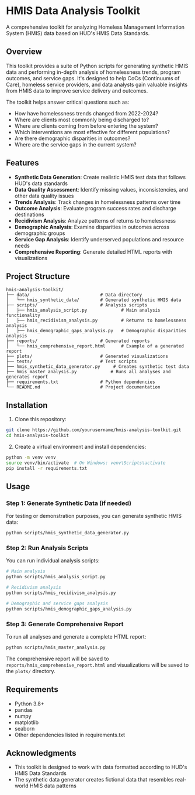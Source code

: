 # HMIS Data Analysis Toolkit

A comprehensive toolkit for analyzing Homeless Management Information System (HMIS) data based on HUD's HMIS Data Standards.

## Overview

This toolkit provides a suite of Python scripts for generating synthetic HMIS data and performing in-depth analysis of homelessness trends, program outcomes, and service gaps. It's designed to help CoCs (Continuums of Care), homeless service providers, and data analysts gain valuable insights from HMIS data to improve service delivery and outcomes.

The toolkit helps answer critical questions such as:
- How have homelessness trends changed from 2022-2024?
- Where are clients most commonly being discharged to?
- Where are clients coming from before entering the system?
- Which interventions are most effective for different populations?
- Are there demographic disparities in outcomes?
- Where are the service gaps in the current system?

## Features

- **Synthetic Data Generation**: Create realistic HMIS test data that follows HUD's data standards
- **Data Quality Assessment**: Identify missing values, inconsistencies, and other data quality issues
- **Trends Analysis**: Track changes in homelessness patterns over time
- **Outcome Analysis**: Evaluate program success rates and discharge destinations
- **Recidivism Analysis**: Analyze patterns of returns to homelessness
- **Demographic Analysis**: Examine disparities in outcomes across demographic groups
- **Service Gap Analysis**: Identify underserved populations and resource needs
- **Comprehensive Reporting**: Generate detailed HTML reports with visualizations

## Project Structure

```
hmis-analysis-toolkit/
├── data/                           # Data directory
│   └── hmis_synthetic_data/        # Generated synthetic HMIS data
├── scripts/                        # Analysis scripts
│   ├── hmis_analysis_script.py             # Main analysis functionality
│   ├── hmis_recidivism_analysis.py         # Returns to homelessness analysis
│   ├── hmis_demographic_gaps_analysis.py   # Demographic disparities analysis
├── reports/                        # Generated reports
│   └── hmis_comprehensive_report.html      # Example of a generated report
├── plots/                          # Generated visualizations
├── tests/                          # Test scripts
├── hmis_synthetic_data_generator.py     # Creates synthetic test data
├── hmis_master_analysis.py             # Runs all analyses and generates report
├── requirements.txt                # Python dependencies
└── README.md                       # Project documentation
```

## Installation

1. Clone this repository:
```bash
git clone https://github.com/yourusername/hmis-analysis-toolkit.git
cd hmis-analysis-toolkit
```

2. Create a virtual environment and install dependencies:
```bash
python -m venv venv
source venv/bin/activate  # On Windows: venv\Scripts\activate
pip install -r requirements.txt
```

## Usage

### Step 1: Generate Synthetic Data (if needed)

For testing or demonstration purposes, you can generate synthetic HMIS data:

```bash
python scripts/hmis_synthetic_data_generator.py
```

### Step 2: Run Analysis Scripts

You can run individual analysis scripts:

```bash
# Main analysis
python scripts/hmis_analysis_script.py

# Recidivism analysis
python scripts/hmis_recidivism_analysis.py

# Demographic and service gaps analysis
python scripts/hmis_demographic_gaps_analysis.py
```

### Step 3: Generate Comprehensive Report

To run all analyses and generate a complete HTML report:

```bash
python scripts/hmis_master_analysis.py
```

The comprehensive report will be saved to `reports/hmis_comprehensive_report.html` and visualizations will be saved to the `plots/` directory.

## Requirements

- Python 3.8+
- pandas
- numpy
- matplotlib
- seaborn
- Other dependencies listed in requirements.txt

## Acknowledgments

- This toolkit is designed to work with data formatted according to HUD's HMIS Data Standards
- The synthetic data generator creates fictional data that resembles real-world HMIS data patterns
